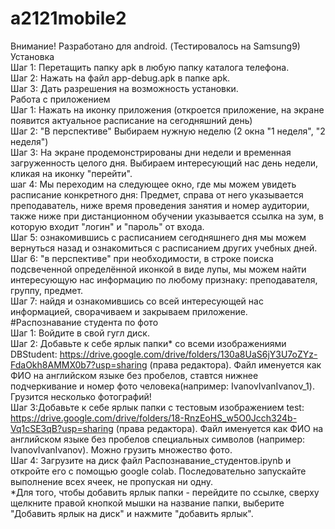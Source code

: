 # a2121mobile2
Внимание! Разработано для android. (Тестировалось на Samsung9)
<br/>Установка
<br/>Шаг 1: Перетащить папку apk в любую папку каталога телефона.
<br/>Шаг 2: Нажать на файл app-debug.apk в папке apk.
<br/>Шаг 3: Дать разрешения на возможность установки.
<br/>Работа с приложением
<br/>Шаг 1: Нажать на иконку приложения (откроется приложение, на экране появится актуальное расписание на сегодняшний день)
<br/>Шаг 2: "В перспективе" Выбираем нужную неделю (2 окна "1 неделя", "2 неделя")
<br/>Шаг 3: На экране продемонстрированы дни недели и временная загруженность целого дня. Выбираем интересующий нас день недели, кликая на иконку "перейти".
<br/>шаг 4: Мы переходим на следующее окно, где мы можем увидеть расписание конкретного дня: Предмет, справа от него указывается преподаватель, ниже время проведения занятия и номер аудитории, также ниже при дистанционном обучении указывается ссылка на зум, в которую входит "логин" и "пароль" от входа.
<br/>Шаг 5: ознакомившись с расписанием сегодняшнего дня мы можем вернуться назад и ознакомиться с расписанием других учебных дней.
<br/>Шаг 6: "в перспективе" при необходимости, в строке поиска подсвеченной определённой иконкой в виде лупы, мы можем найти интересующую нас информацию по любому признаку: преподавателя, группу, предмет.
<br/>Шаг 7: найдя и ознакомившись со всей интересующей нас информацией, сворачиваем и закрываем приложение.
<br/>#Распознавание студента по фото
<br/>Шаг 1: Войдите в свой гугл диск.
<br/>Шаг 2: Добавьте к себе ярлык папки* со всеми изображениями DBStudent: https://drive.google.com/drive/folders/130a8UaS6jY3U7oZYz-FdaOkh8AMMX0b7?usp=sharing (права редактора). Файл именуется как ФИО на английском языке без пробелов, ставтся нижнее подчеркивание и номер фото человека(например: IvanovIvanIvanov_1). Грузится несколько фотографий! 
<br/>Шаг 3:Добавьте к себе ярлык папки с тестовым изображением test: https://drive.google.com/drive/folders/18-RnzEoHS_w5O0Jcch324b-Vq1cSE3qB?usp=sharing (права редактора). Файл именуется как ФИО на английском языке без пробелов  специальных символов (например: IvanovIvanIvanov). Можно грузить множество фото.
<br/>Шаг 4: Загрузите на диск файл Распознавание_студентов.ipynb и откройте его с помощью google colab. Последовательно запускайте выполнение всех ячеек, не пропуская ни одну.
<br/>*Для того, чтобы добавить ярлык папки - перейдите по ссылке, сверху щелкните правой кнопкой мышки на название папки, выберите "Добавить ярлык на диск" и нажмите "добавить ярлык".
